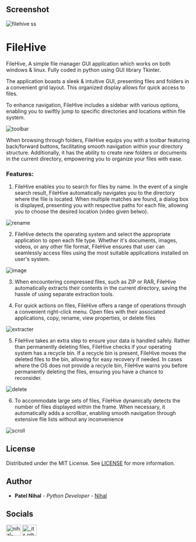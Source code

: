 
## Screenshot

![filehive ss](https://github.com/its-nihal-patel/FileHive/assets/119946323/ad8cdc44-ef76-447e-95d6-00cabb5cbf23)
# FileHive

FileHive, A simple file manager GUI application which works on both windows & linux. Fully coded in python using GUI library Tkinter.

The application boasts a sleek & intuitive GUI, presenting files and folders in a convenient grid layout. This organized display allows for quick access to files.

To enhance navigation, FileHive includes a sidebar with various options, enabling you to swiftly jump to specific directories and locations within file system.

![toolbar](https://github.com/its-nihal-patel/FileHive/assets/119946323/eba41929-5452-43b3-ac21-bf0ea7f03d73)

When browsing through folders, FileHive equips you with a toolbar featuring back/forward buttons, facilitating smooth navigation within your directory structure. Additionally, it has the ability to create new folders or documents in the current directory, empowering you to organize your files with ease.

### Features:
1. FileHive enables you to search for files by name. In the event of a single search result, FileHive automatically navigates you to the directory where the file is located. When multiple matches are found, a dialog box is displayed, presenting you with respective paths for each file, allowing you to choose the desired location (video given belwo).

![rename](https://github.com/its-nihal-patel/FileHive/assets/119946323/2d35887b-589c-45a6-95b2-67dd62d292d0)

2. FileHive detects the operating system and select the appropriate application to open each file type. Whether it's documents, images, videos, or any other file format, FileHive ensures that user can seamlessly access files using the most suitable applications installed on user's system.

![image](https://github.com/its-nihal-patel/FileHive/assets/119946323/a92c7bed-7578-4cbe-b6b1-e1a97610f966)

3. When encountering compressed files, such as ZIP or RAR, FileHive automatically extracts their contents in the current directory, saving the hassle of using separate extraction tools.

4. For quick actions on files, FileHive offers a range of operations through a convenient right-click menu. Open files with their associated applications, copy, rename, view properties, or delete files

![extracter](https://github.com/its-nihal-patel/FileHive/assets/119946323/5a1bef68-9b1f-45bc-b8ca-63a18fe7a4c1)

5. FileHive takes an extra step to ensure your data is handled safely. Rather than permanently deleting files, FileHive checks if your operating system has a recycle bin. If a recycle bin is present, FileHive moves the deleted files to the bin, allowing for easy recovery if needed. In cases where the OS does not provide a recycle bin, FileHive warns you before permanently deleting the files, ensuring you have a chance to reconsider.

![delete](https://github.com/its-nihal-patel/FileHive/assets/119946323/2393750e-b612-453a-9c13-5a1030be59a4)

6. To accommodate large sets of files, FileHive dynamically detects the number of files displayed within the frame. When necessary, it automatically adds a scrollbar, enabling smooth navigation through extensive file lists without any inconvenience

![scroll](https://github.com/its-nihal-patel/FileHive/assets/119946323/28ddeb77-70e0-4ec7-b1ec-5b45f3558928)


## License

Distributed under the MIT License. See [LICENSE](https://github.com/its-nihal-patel/FileHive/blob/main/LICENSE) for more information.

## Author

* **Patel Nihal** - *Python Developer* - [Nihal](https://github.com/its-nihal-patel)

## Socials
<a href="https://linkedin.com/in/nihal-patel-a33b6520a" target="blank"><img align="center" src="https://raw.githubusercontent.com/rahuldkjain/github-profile-readme-generator/master/src/images/icons/Social/linked-in-alt.svg" alt="nihal-patel-a33b6520a" height="30" width="40" /></a>
<a href="https://instagram.com/_its.nihal" target="blank"><img align="center" src="https://raw.githubusercontent.com/rahuldkjain/github-profile-readme-generator/master/src/images/icons/Social/instagram.svg" alt="_its.nihal" height="30" width="40" /></a>



